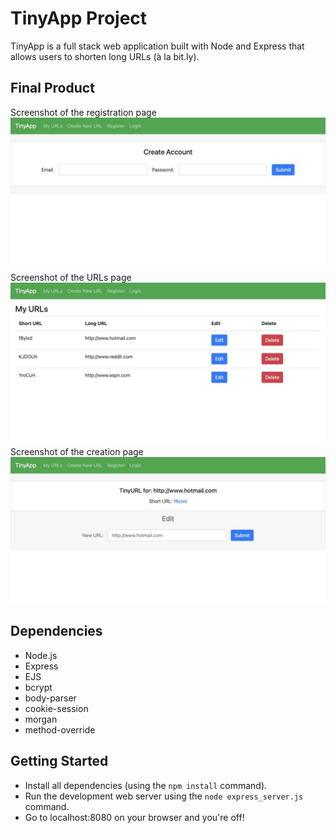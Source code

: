 # TinyApp Project

TinyApp is a full stack web application built with Node and Express that allows users to shorten long URLs (à la bit.ly).

## Final Product
Screenshot of the registration page
!["Registration Page"](https://github.com/msarauer/tinyApp/blob/master/Screenshots/localhost_8080_register.jpeg)
Screenshot of the URLs page
!["Table of all ShortURLs"](https://github.com/msarauer/tinyApp/blob/master/Screenshots/localhost_8080_urls_table.jpeg)
Screenshot of the creation page
!["Create a new shortURL"](https://github.com/msarauer/tinyApp/blob/master/Screenshots/localhost_8080_urls_shortURL.jpeg)

## Dependencies

- Node.js
- Express
- EJS
- bcrypt
- body-parser
- cookie-session
- morgan
- method-override

## Getting Started

- Install all dependencies (using the `npm install` command).
- Run the development web server using the `node express_server.js` command.
- Go to localhost:8080 on your browser and you're off!
